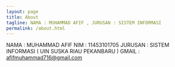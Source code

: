 ```yaml
---
layout: page
title: About
tagline: NAMA : MUHAMMAD AFIF , JURUSAN : SISTEM INFORMASI
permalink: /about.html
---
```

NAMA : MUHAMMAD AFIF
NIM : 11453101705
JURUSAN : SISTEM INFORMASI ( UIN SUSKA RIAU PEKANBARU )
GMAIL : afifmuhammad716@gmail.com


